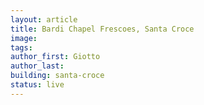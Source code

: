 ```yaml
---
layout: article
title: Bardi Chapel Frescoes, Santa Croce 
image:
tags:
author_first: Giotto
author_last:
building: santa-croce
status: live
---
```

